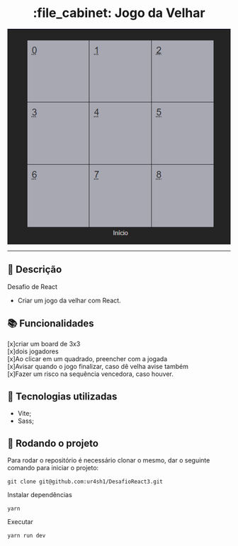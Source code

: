 <h1 align="center">:file_cabinet: Jogo da Velhar</h1>

<img align="center" title="Printscreen" src="https://github.com/ur4sh1/DesafioReact3/blob/main/public/2023-01-04.png" />

<hr>

## :memo: Descrição
Desafio de React
* Criar um jogo da velhar com React.

## :books: Funcionalidades
[x]criar um board de 3x3<br>
[x]dois jogadores<br>
[x]Ao clicar em um quadrado, preencher com a jogada<br>
[x]Avisar quando o jogo finalizar, caso dê velha avise também<br>
[x]Fazer um risco na sequência vencedora, caso houver.<br>

## :wrench: Tecnologias utilizadas
* Vite;
* Sass;

## :rocket: Rodando o projeto
Para rodar o repositório é necessário clonar o mesmo, dar o seguinte comando para iniciar o projeto:
```
git clone git@github.com:ur4sh1/DesafioReact3.git
```
Instalar dependências
```
yarn
```
Executar
```
yarn run dev
```